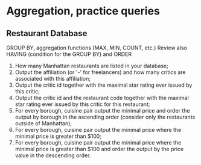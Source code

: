 # Aggregation, practice queries

## Restaurant Database

GROUP BY, aggregation functions (MAX, MIN, COUNT, etc.)
Review also HAVING (condition for the GROUP BY) and ORDER

1. How many Manhattan restaurants are listed in your database;
2. Output the affiliation (or '-' for freelancers) and how many critics are associated with this affiliation;
3. Output the critic id together with the maximal star rating ever issued by this critic;
4. Output the critic id and the restaurant code together with the maximal star rating ever issued by this critic for this restaurant;
5. For every borough, cuisine pair output the minimal price and order the output by borough in the ascending order (consider only the restaurants outside of Manhattan);
6. For every borough, cuisine pair output the minimal price where the minimal price is greater than $100;
7. For every borough, cuisine pair output the minimal price where the minimal price is greater than $100 and order the output by the price value in the descending order.